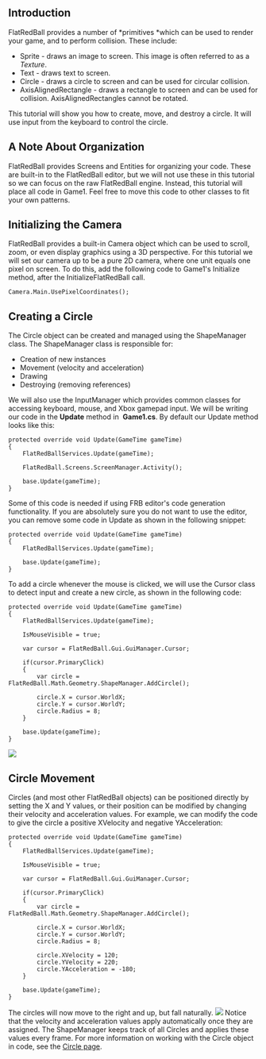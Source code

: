 ## Introduction

FlatRedBall provides a number of *primitives *which can be used to render your game, and to perform collision. These include:

-   Sprite - draws an image to screen. This image is often referred to as a *Texture*.
-   Text - draws text to screen.
-   Circle - draws a circle to screen and can be used for circular collision.
-   AxisAlignedRectangle - draws a rectangle to screen and can be used for collision. AxisAlignedRectangles cannot be rotated.

This tutorial will show you how to create, move, and destroy a circle. It will use input from the keyboard to control the circle.

## A Note About Organization

FlatRedBall provides Screens and Entities for organizing your code. These are built-in to the FlatRedBall editor, but we will not use these in this tutorial so we can focus on the raw FlatRedBall engine. Instead, this tutorial will place all code in Game1. Feel free to move this code to other classes to fit your own patterns.

## Initializing the Camera

FlatRedBall provides a built-in Camera object which can be used to scroll, zoom, or even display graphics using a 3D perspective. For this tutorial we will set our camera up to be a pure 2D camera, where one unit equals one pixel on screen. To do this, add the following code to Game1's Initialize method, after the InitializeFlatRedBall call.

    Camera.Main.UsePixelCoordinates();

## Creating a Circle

The Circle object can be created and managed using the ShapeManager class. The ShapeManager class is responsible for:

-   Creation of new instances
-   Movement (velocity and acceleration)
-   Drawing
-   Destroying (removing references)

We will also use the InputManager which provides common classes for accessing keyboard, mouse, and Xbox gamepad input. We will be writing our code in the **Update** method in  **Game1.cs**. By default our Update method looks like this:

    protected override void Update(GameTime gameTime)
    {
        FlatRedBallServices.Update(gameTime);

        FlatRedBall.Screens.ScreenManager.Activity();

        base.Update(gameTime);
    }

Some of this code is needed if using FRB editor's code generation functionality. If you are absolutely sure you do not want to use the editor, you can remove some code in Update as shown in the following snippet:

    protected override void Update(GameTime gameTime)
    {
        FlatRedBallServices.Update(gameTime);

        base.Update(gameTime);
    }

To add a circle whenever the mouse is clicked, we will use the Cursor class to detect input and create a new circle, as shown in the following code:

    protected override void Update(GameTime gameTime)
    {
        FlatRedBallServices.Update(gameTime);

        IsMouseVisible = true;

        var cursor = FlatRedBall.Gui.GuiManager.Cursor;

        if(cursor.PrimaryClick)
        {
            var circle = FlatRedBall.Math.Geometry.ShapeManager.AddCircle();

            circle.X = cursor.WorldX;
            circle.Y = cursor.WorldY;
            circle.Radius = 8;
        }

        base.Update(gameTime);
    }

[![](/wp-content/uploads/2019/10/18_08-40-34.gif)](/wp-content/uploads/2019/10/18_08-40-34.gif)

## Circle Movement

Circles (and most other FlatRedBall objects) can be positioned directly by setting the X and Y values, or their position can be modified by changing their velocity and acceleration values. For example, we can modify the code to give the circle a positive XVelocity and negative YAcceleration:

    protected override void Update(GameTime gameTime)
    {
        FlatRedBallServices.Update(gameTime);

        IsMouseVisible = true;

        var cursor = FlatRedBall.Gui.GuiManager.Cursor;

        if(cursor.PrimaryClick)
        {
            var circle = FlatRedBall.Math.Geometry.ShapeManager.AddCircle();

            circle.X = cursor.WorldX;
            circle.Y = cursor.WorldY;
            circle.Radius = 8;

            circle.XVelocity = 120;
            circle.YVelocity = 220;
            circle.YAcceleration = -180;
        }

        base.Update(gameTime);
    }

The circles will now move to the right and up, but fall naturally. [![](/wp-content/uploads/2019/10/18_08-44-03.gif)](/wp-content/uploads/2019/10/18_08-44-03.gif) Notice that the velocity and acceleration values apply automatically once they are assigned. The ShapeManager keeps track of all Circles and applies these values every frame. For more information on working with the Circle object in code, see the [Circle page](/documentation/api/flatredball/flatredball-math/flatredball-math-geometry/flatredball-math-geometry-circle.md).
